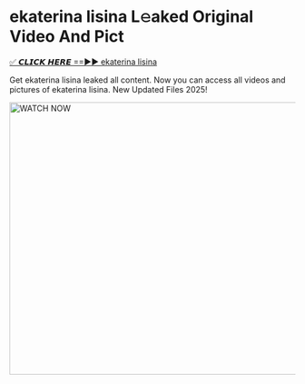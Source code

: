 # ekaterina lisina L𝚎aked Original Video And Pict

<p><a href="https://cliphot.my.id/ekaterina+lisina" rel="nofollow">✅ 𝘾𝙇𝙄𝘾𝙆 𝙃𝙀𝙍𝙀 ==►► ekaterina lisina​</a></p>


<p>Get ekaterina lisina leaked all content. Now you can access all videos and pictures of ekaterina lisina. New Updated Files 2025!</p>


<p><a rel="nofollow" title="WATCH NOW" href="https://cliphot.my.id/ekaterina+lisina"><img border="ekaterina+lisina" height="480" width="720" title="WATCH NOW" alt="WATCH NOW" src="https://i.ibb.co.com/xMMVF88/686577567.gif"></a></p>
